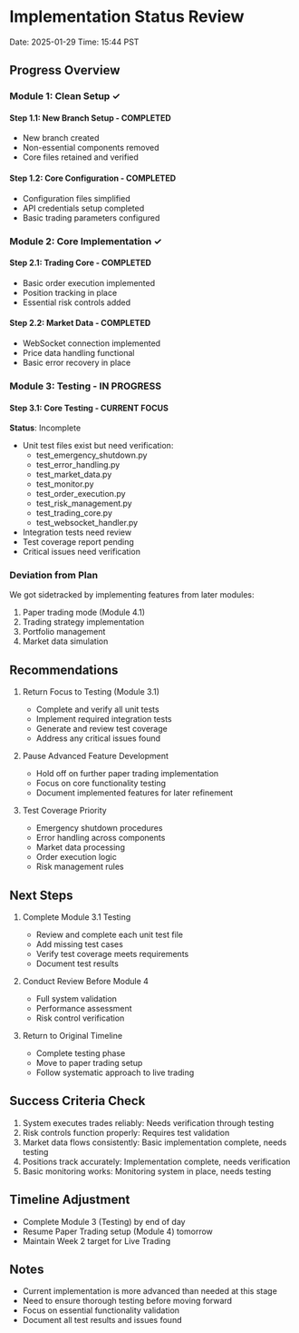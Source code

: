 # Implementation Status Review
Date: 2025-01-29
Time: 15:44 PST

## Progress Overview

### Module 1: Clean Setup ✓
#### Step 1.1: New Branch Setup - COMPLETED
- New branch created
- Non-essential components removed
- Core files retained and verified

#### Step 1.2: Core Configuration - COMPLETED
- Configuration files simplified
- API credentials setup completed
- Basic trading parameters configured

### Module 2: Core Implementation ✓
#### Step 2.1: Trading Core - COMPLETED
- Basic order execution implemented
- Position tracking in place
- Essential risk controls added

#### Step 2.2: Market Data - COMPLETED
- WebSocket connection implemented
- Price data handling functional
- Basic error recovery in place

### Module 3: Testing - IN PROGRESS
#### Step 3.1: Core Testing - CURRENT FOCUS
**Status**: Incomplete
- Unit test files exist but need verification:
  - test_emergency_shutdown.py
  - test_error_handling.py
  - test_market_data.py
  - test_monitor.py
  - test_order_execution.py
  - test_risk_management.py
  - test_trading_core.py
  - test_websocket_handler.py
- Integration tests need review
- Test coverage report pending
- Critical issues need verification

### Deviation from Plan
We got sidetracked by implementing features from later modules:
1. Paper trading mode (Module 4.1)
2. Trading strategy implementation
3. Portfolio management
4. Market data simulation

## Recommendations

1. Return Focus to Testing (Module 3.1)
   - Complete and verify all unit tests
   - Implement required integration tests
   - Generate and review test coverage
   - Address any critical issues found

2. Pause Advanced Feature Development
   - Hold off on further paper trading implementation
   - Focus on core functionality testing
   - Document implemented features for later refinement

3. Test Coverage Priority
   - Emergency shutdown procedures
   - Error handling across components
   - Market data processing
   - Order execution logic
   - Risk management rules

## Next Steps

1. Complete Module 3.1 Testing
   - Review and complete each unit test file
   - Add missing test cases
   - Verify test coverage meets requirements
   - Document test results

2. Conduct Review Before Module 4
   - Full system validation
   - Performance assessment
   - Risk control verification

3. Return to Original Timeline
   - Complete testing phase
   - Move to paper trading setup
   - Follow systematic approach to live trading

## Success Criteria Check
1. System executes trades reliably: Needs verification through testing
2. Risk controls function properly: Requires test validation
3. Market data flows consistently: Basic implementation complete, needs testing
4. Positions track accurately: Implementation complete, needs verification
5. Basic monitoring works: Monitoring system in place, needs testing

## Timeline Adjustment
- Complete Module 3 (Testing) by end of day
- Resume Paper Trading setup (Module 4) tomorrow
- Maintain Week 2 target for Live Trading

## Notes
- Current implementation is more advanced than needed at this stage
- Need to ensure thorough testing before moving forward
- Focus on essential functionality validation
- Document all test results and issues found